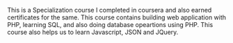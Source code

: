 This is a Specialization course I completed in coursera and also earned certificates for the same. This course contains building web application with PHP, learning SQL, and also doing database opeartions using PHP. This course also helps us to learn Javascript, JSON and JQuery.
